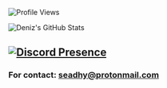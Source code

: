 ![Profile Views](https://komarev.com/ghpvc/?username=seadhy)


![Deniz's GitHub Stats](https://github-readme-stats.vercel.app/api?username=seadhy&show_icons=true)


[![Discord Presence](https://lanyard-profile-readme.vercel.app/api/1153732921312694272)](https://discord.com/users/1153732921312694272)
-

### For contact: seadhy@protonmail.com
